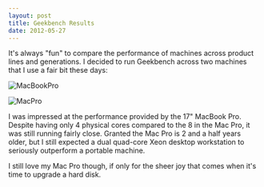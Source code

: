 ```yaml
---
layout: post
title: Geekbench Results
date: 2012-05-27
---
```


It's always "fun" to compare the performance of machines across product lines and generations. I decided to run Geekbench across two machines that I use a fair bit these days:

![MacBookPro][]

![MacPro][]

I was impressed at the performance provided by the 17" MacBook Pro. Despite having only 4 physical cores compared to the 8 in the Mac Pro, it was still running fairly close. Granted the Mac Pro is 2 and a half years older, but I still expected a dual quad-core Xeon desktop workstation to seriously outperform a portable machine.

I still love my Mac Pro though, if only for the sheer joy that comes when it's time to upgrade a hard disk.

[MacBookPro]: http://content.chatswood.org.uk/photo/2012/05/geekbench-17inch_macbook_pro.png
[MacPro]: http://content.chatswood.org.uk/photo/2012/05/geekbench-mac_pro.png
